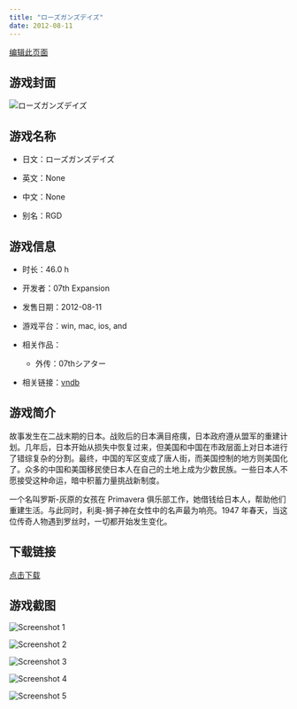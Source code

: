 ```yaml
---
title: "ローズガンズデイズ"
date: 2012-08-11
---
```

[编辑此页面](https://github.com/ACG-3/ADV3-source/blob/main/source/_posts/%E3%83%AD%E3%83%BC%E3%82%BA%E3%82%AC%E3%83%B3%E3%82%BA%E3%83%87%E3%82%A4%E3%82%BA.md)

## 游戏封面

![ローズガンズデイズ](https%3A//pan.timero.xyz/onedrive/img_lib_001/%E3%83%AD%E3%83%BC%E3%82%BA%E3%82%AC%E3%83%B3%E3%82%BA%E3%83%87%E3%82%A4%E3%82%BA_cover.avif)


## 游戏名称

- 日文：ローズガンズデイズ
- 英文：None
- 中文：None

- 别名：RGD


## 游戏信息

- 时长：46.0 h
- 开发者：07th Expansion
- 发售日期：2012-08-11
- 游戏平台：win, mac, ios, and
- 相关作品：
   - 外传：07thシアター

- 相关链接：[vndb](https://vndb.org/v9678)


## 游戏简介

故事发生在二战末期的日本。战败后的日本满目疮痍，日本政府遵从盟军的重建计划。几年后，日本开始从损失中恢复过来，但美国和中国在市政层面上对日本进行了错综复杂的分割。最终，中国的军区变成了唐人街，而美国控制的地方则美国化了。众多的中国和美国移民使日本人在自己的土地上成为少数民族。一些日本人不愿接受这种命运，暗中积蓄力量挑战新制度。

一个名叫罗斯-灰原的女孩在 Primavera 俱乐部工作，她借钱给日本人，帮助他们重建生活。与此同时，利奥-狮子神在女性中的名声最为响亮。1947 年春天，当这位传奇人物遇到罗丝时，一切都开始发生变化。




## 下载链接

[点击下载](https://pan.timero.xyz/onedrive/adv_lib_001/%E3%83%AD%E3%83%BC%E3%82%BA%E3%82%AC%E3%83%B3%E3%82%BA%E3%83%87%E3%82%A4%E3%82%BA)


## 游戏截图


![Screenshot 1](https%3A//pan.timero.xyz/onedrive/img_lib_001/%E3%83%AD%E3%83%BC%E3%82%BA%E3%82%AC%E3%83%B3%E3%82%BA%E3%83%87%E3%82%A4%E3%82%BA_Screenshot_1.avif)

![Screenshot 2](https%3A//pan.timero.xyz/onedrive/img_lib_001/%E3%83%AD%E3%83%BC%E3%82%BA%E3%82%AC%E3%83%B3%E3%82%BA%E3%83%87%E3%82%A4%E3%82%BA_Screenshot_2.avif)

![Screenshot 3](https%3A//pan.timero.xyz/onedrive/img_lib_001/%E3%83%AD%E3%83%BC%E3%82%BA%E3%82%AC%E3%83%B3%E3%82%BA%E3%83%87%E3%82%A4%E3%82%BA_Screenshot_3.avif)

![Screenshot 4](https%3A//pan.timero.xyz/onedrive/img_lib_001/%E3%83%AD%E3%83%BC%E3%82%BA%E3%82%AC%E3%83%B3%E3%82%BA%E3%83%87%E3%82%A4%E3%82%BA_Screenshot_4.avif)

![Screenshot 5](https%3A//pan.timero.xyz/onedrive/img_lib_001/%E3%83%AD%E3%83%BC%E3%82%BA%E3%82%AC%E3%83%B3%E3%82%BA%E3%83%87%E3%82%A4%E3%82%BA_Screenshot_5.avif)

